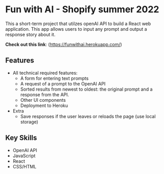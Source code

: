 # Fun with AI - Shopify summer 2022

This a short-term project that utilzes openAI API to build a React web application. This app allows users to input any prompt and output a response story about it.

**Check out this link**: (https://funwithai.herokuapp.com/)

## Features

- All technical required features:
  - A form for entering text prompts
  - A request of a prompt to the OpenAI API
  - Sorted results from newest to oldest: the original prompt and a response from the API.
  - Other UI components
  - Deployment to Heroku
- Extra
  - Save responses if the user leaves or reloads the page (use local storage)

## Key Skills

- OpenAI API
- JavaScript
- React
- CSS/HTML
